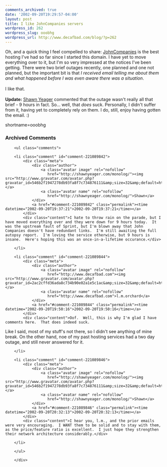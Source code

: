 ```yaml
---
comments_archived: true
date: '2002-09-20T19:29:57-04:00'
layout: post
title: I like JohnCompanies servers
wordpress_id: 262
wordpress_slug: ooobhg
wordpress_url: http://www.decafbad.com/blog/?p=262
---
```

Oh, and a quick thing I feel compelled to share:  <a href="http://www.decafbad.com/twiki/bin/view/Main/JohnCompanies">JohnCompanies</a> is the best hosting I've had so far since I started this domain.  I have yet to move everything over to it, but I'm so very impressed at the notices I've been getting.  There were two brief outages recently, one planned and one not planned, but the important bit is that <em>I received email telling me about them and what happened before I was even aware there was a situation</em>.
<br /><br />
I like that.
<br /><br />
<b>Update:</b> <a href="http://shawnyeager.com/monolog/">Shawn Yeager</a> commented that the outage wasn't really all that brief - 9 hours in fact.  So... well, that <i>does</i> suck.  Personally, I didn't suffer from it, having yet to completely rely on them.  I do, still, enjoy having gotten the email.  :)
<!--more-->
shortname=ooobhg

<div id="comments" class="comments archived-comments">
            <h3>Archived Comments</h3>
            
        <ul class="comments">
            
        <li class="comment" id="comment-221089842">
            <div class="meta">
                <div class="author">
                    <a class="avatar image" rel="nofollow" 
                       href="http://shawnyeager.com/monolog/"><img src="http://www.gravatar.com/avatar.php?gravatar_id=546b2f1947278db93fa8f7c734876111&amp;size=32&amp;default=http://mediacdn.disqus.com/1320279820/images/noavatar32.png"/></a>
                    <a class="avatar name" rel="nofollow" 
                       href="http://shawnyeager.com/monolog/">Shawn</a>
                </div>
                <a href="#comment-221089842" class="permalink"><time datetime="2002-09-20T19:37:21">2002-09-20T19:37:21</time></a>
            </div>
            <div class="content">I hate to throw rain on the parade, but I have moved everything over and they were down for 9 hours today.  It was the upstream fault of Sprint, but I'm blown away that John Companies doesn't have redundant links.  I'm still awaiting the full autopsy report.  I'm loving the service otherwise, but 9 hours is insane.  Here's hoping this was an once-in-a-lifetime occurance.</div>
            
        </li>
    
        <li class="comment" id="comment-221089844">
            <div class="meta">
                <div class="author">
                    <a class="avatar image" rel="nofollow" 
                       href="http://www.decafbad.com"><img src="http://www.gravatar.com/avatar.php?gravatar_id=2ac2cffd36ada8c734b90e02a1e5c1ac&amp;size=32&amp;default=http://mediacdn.disqus.com/1320279820/images/noavatar32.png"/></a>
                    <a class="avatar name" rel="nofollow" 
                       href="http://www.decafbad.com">l.m.orchard</a>
                </div>
                <a href="#comment-221089844" class="permalink"><time datetime="2002-09-20T19:50:16">2002-09-20T19:50:16</time></a>
            </div>
            <div class="content">Oof.  Well, this is why I'm glad I have comments here.  That does indeed suck.

Like I said, most of my stuff's not there, so I didn't see anything of mine break.  On the other hand, noe of my past hosting services had a two day outage, and still never answered for it.</div>
            
        </li>
    
        <li class="comment" id="comment-221089846">
            <div class="meta">
                <div class="author">
                    <a class="avatar image" rel="nofollow" 
                       href="http://shawnyeager.com/monolog/"><img src="http://www.gravatar.com/avatar.php?gravatar_id=546b2f1947278db93fa8f7c734876111&amp;size=32&amp;default=http://mediacdn.disqus.com/1320279820/images/noavatar32.png"/></a>
                    <a class="avatar name" rel="nofollow" 
                       href="http://shawnyeager.com/monolog/">Shawn</a>
                </div>
                <a href="#comment-221089846" class="permalink"><time datetime="2002-09-20T20:32:13">2002-09-20T20:32:13</time></a>
            </div>
            <div class="content">I hear you, l.m., and the prior emails were very encouraging.  I WANT them to be solid and to stay with them, as the price/feature ratio is excellent.  I just hope they strengthen their network architecture considerably.</div>
            
        </li>
    
        </ul>
    
        </div>
    